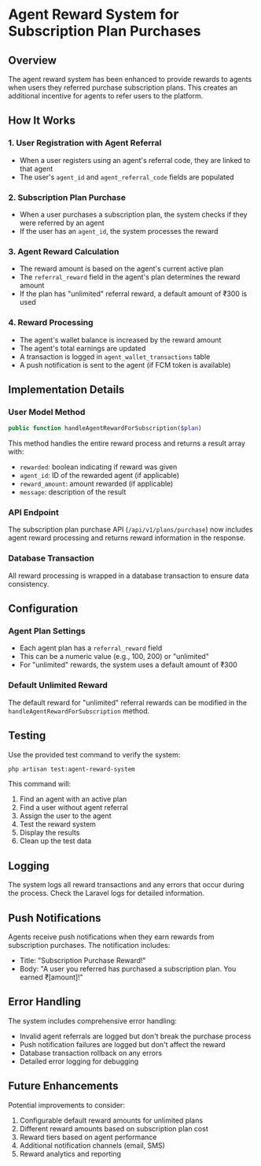 # Agent Reward System for Subscription Plan Purchases

## Overview

The agent reward system has been enhanced to provide rewards to agents when users they referred purchase subscription plans. This creates an additional incentive for agents to refer users to the platform.

## How It Works

### 1. User Registration with Agent Referral
- When a user registers using an agent's referral code, they are linked to that agent
- The user's `agent_id` and `agent_referral_code` fields are populated

### 2. Subscription Plan Purchase
- When a user purchases a subscription plan, the system checks if they were referred by an agent
- If the user has an `agent_id`, the system processes the reward

### 3. Agent Reward Calculation
- The reward amount is based on the agent's current active plan
- The `referral_reward` field in the agent's plan determines the reward amount
- If the plan has "unlimited" referral reward, a default amount of ₹300 is used

### 4. Reward Processing
- The agent's wallet balance is increased by the reward amount
- The agent's total earnings are updated
- A transaction is logged in `agent_wallet_transactions` table
- A push notification is sent to the agent (if FCM token is available)

## Implementation Details

### User Model Method
```php
public function handleAgentRewardForSubscription($plan)
```
This method handles the entire reward process and returns a result array with:
- `rewarded`: boolean indicating if reward was given
- `agent_id`: ID of the rewarded agent (if applicable)
- `reward_amount`: amount rewarded (if applicable)
- `message`: description of the result

### API Endpoint
The subscription plan purchase API (`/api/v1/plans/purchase`) now includes agent reward processing and returns reward information in the response.

### Database Transaction
All reward processing is wrapped in a database transaction to ensure data consistency.

## Configuration

### Agent Plan Settings
- Each agent plan has a `referral_reward` field
- This can be a numeric value (e.g., 100, 200) or "unlimited"
- For "unlimited" rewards, the system uses a default amount of ₹300

### Default Unlimited Reward
The default reward for "unlimited" referral rewards can be modified in the `handleAgentRewardForSubscription` method.

## Testing

Use the provided test command to verify the system:
```bash
php artisan test:agent-reward-system
```

This command will:
1. Find an agent with an active plan
2. Find a user without agent referral
3. Assign the user to the agent
4. Test the reward system
5. Display the results
6. Clean up the test data

## Logging

The system logs all reward transactions and any errors that occur during the process. Check the Laravel logs for detailed information.

## Push Notifications

Agents receive push notifications when they earn rewards from subscription purchases. The notification includes:
- Title: "Subscription Purchase Reward!"
- Body: "A user you referred has purchased a subscription plan. You earned ₹[amount]!"

## Error Handling

The system includes comprehensive error handling:
- Invalid agent referrals are logged but don't break the purchase process
- Push notification failures are logged but don't affect the reward
- Database transaction rollback on any errors
- Detailed error logging for debugging

## Future Enhancements

Potential improvements to consider:
1. Configurable default reward amounts for unlimited plans
2. Different reward amounts based on subscription plan cost
3. Reward tiers based on agent performance
4. Additional notification channels (email, SMS)
5. Reward analytics and reporting 